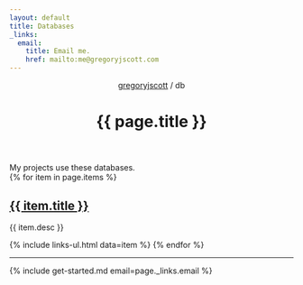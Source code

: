 ```yaml
---
layout: default
title: Databases
_links:
  email:
    title: Email me.
    href: mailto:me@gregoryjscott.com
---
```


<header>
  <nav>
    <a href="/">gregoryjscott</a> / db
  </nav>

  <h1>{{ page.title }}</h1>
</header>

<section markdown="1">
My projects use these databases.
</section>

<section>
{% for item in page.items %}
  <h1><a href="{{ item.url }}">{{ item.title }}</a></h1>

  <p>{{ item.desc }}</p>

  {% include links-ul.html data=item %}
{% endfor %}
</section>

<hr>

<section markdown="1">
{% include get-started.md email=page._links.email %}
</section>
